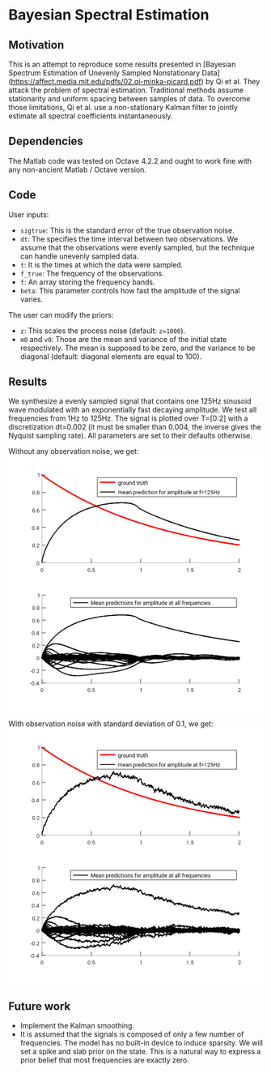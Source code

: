 # Bayesian Spectral Estimation

## Motivation
This is an attempt to reproduce some results presented in 
[Bayesian Spectrum Estimation of Unevenly Sampled Nonstationary Data]
(https://affect.media.mit.edu/pdfs/02.qi-minka-picard.pdf)
by Qi et al.
They attack the problem of spectral estimation. 
Traditional methods assume stationarity and uniform spacing
between samples of data.
To overcome those limitations, Qi et al.
use a non-stationary Kalman filter
to jointly estimate all spectral coefficients instantaneously.


## Dependencies
The Matlab code was tested on Octave 4.2.2 and ought to work fine with
any non-ancient Matlab / Octave version.

## Code
User inputs:

* `sigtrue`: This is the standard error of the true observation noise.
* `dt`: The specifies the time interval between two observations.
We assume that the observations were evenly sampled, but the technique
can handle unevenly sampled data.
* `t`: It is the times at which the data were sampled.
* `f_true`: The frequency of the observations.
* `f`: An array storing the frequency bands.
* `beta`: This parameter controls how fast the amplitude of the signal varies.

The user can modify the priors:

* `z`: This scales the process noise (default: `z=1000`).
* `m0` and `v0`: Those are the mean and variance of the initial state respectively.
The mean is supposed to be zero, and the variance to be diagonal (default: diagonal
elements are equal to 100).

## Results
We synthesize a evenly sampled signal that contains one 125Hz sinusoid wave modulated
with an exponentially fast decaying amplitude.
We test all frequencies from 1Hz to 125Hz. The signal is plotted over T=[0:2]
with a discretization dt=0.002 (it must be smaller than 0.004, the inverse gives the Nyquist sampling rate).
All parameters are set to their defaults otherwise.

Without any observation noise, we get:
![alt text](kfiltering_wo_noise.png "Evenly sampled signal that contains one 125Hz sinusoid wave modulated with an exponentially fast decaying amplitude - No observation noise.")

With observation noise with standard deviation of 0.1, we get:
![alt text](kfiltering_w_noise.png "Evenly sampled signal that contains one 125Hz sinusoid wave modulated with an exponentially fast decaying amplitude - Observation of 0.1 (std deviation).")

## Future work
* Implement the Kalman smoothing.
* It is assumed that the signals is composed of only a few number of frequencies.
The model has no built-in device to induce sparsity. We will set a spike and slab prior
on the state. This is a natural way to express a prior belief that most
frequencies are exactly zero.